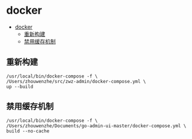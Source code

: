 # docker

<!-- TOC -->

* [docker](#docker)
    * [重新构建](#重新构建)
    * [禁用缓存机制](#禁用缓存机制)

<!-- TOC -->

## 重新构建

```shell
/usr/local/bin/docker-compose -f \
/Users/zhouwenzhe/src/zwz-admin/docker-compose.yml \
up --build
```

## 禁用缓存机制

```shell
/usr/local/bin/docker-compose -f \
/Users/zhouwenzhe/Documents/go-admin-ui-master/docker-compose.yml \
build --no-cache
```